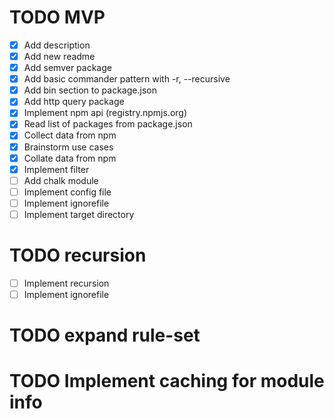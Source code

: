 # TODO MVP

- [x] Add description
- [x] Add new readme
- [x] Add semver package
- [x] Add basic commander pattern with -r, --recursive
- [x] Add bin section to package.json
- [x] Add http query package
- [x] Implement npm api (registry.npmjs.org)
- [x] Read list of packages from package.json
- [x] Collect data from npm
- [x] Brainstorm use cases
- [x] Collate data from npm
- [x] Implement filter
- [ ] Add chalk module
- [ ] Implement config file
- [ ] Implement ignorefile
- [ ] Implement target directory

# TODO recursion

- [ ] Implement recursion
- [ ] Implement ignorefile

# TODO expand rule-set

# TODO Implement caching for module info
